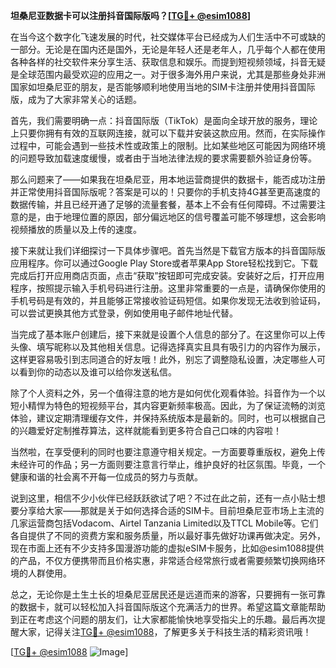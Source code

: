 **坦桑尼亚数据卡可以注册抖音国际版吗？[[TG💪+ @esim1088](https://t.me/s/esim1088)]**

在当今这个数字化飞速发展的时代，社交媒体平台已经成为人们生活中不可或缺的一部分。无论是在国内还是国外，无论是年轻人还是老年人，几乎每个人都在使用各种各样的社交软件来分享生活、获取信息和娱乐。而提到短视频领域，抖音无疑是全球范围内最受欢迎的应用之一。对于很多海外用户来说，尤其是那些身处非洲国家如坦桑尼亚的朋友，是否能够顺利地使用当地的SIM卡注册并使用抖音国际版，成为了大家非常关心的话题。

首先，我们需要明确一点：抖音国际版（TikTok）是面向全球开放的服务，理论上只要你拥有有效的互联网连接，就可以下载并安装这款应用。然而，在实际操作过程中，可能会遇到一些技术性或政策上的限制。比如某些地区可能因为网络环境的问题导致加载速度缓慢，或者由于当地法律法规的要求需要额外验证身份等。

那么问题来了——如果我在坦桑尼亚，用本地运营商提供的数据卡，能否成功注册并正常使用抖音国际版呢？答案是可以的！只要你的手机支持4G甚至更高速度的数据传输，并且已经开通了足够的流量套餐，基本上不会有任何障碍。不过需要注意的是，由于地理位置的原因，部分偏远地区的信号覆盖可能不够理想，这会影响视频播放的质量以及上传的速度。

接下来就让我们详细探讨一下具体步骤吧。首先当然是下载官方版本的抖音国际版应用程序。你可以通过Google Play Store或者苹果App Store轻松找到它。下载完成后打开应用商店页面，点击“获取”按钮即可完成安装。安装好之后，打开应用程序，按照提示输入手机号码进行注册。这里非常重要的一点是，请确保你使用的手机号码是有效的，并且能够正常接收验证码短信。如果你发现无法收到验证码，可以尝试更换其他方式登录，例如使用电子邮件地址代替。

当完成了基本账户创建后，接下来就是设置个人信息的部分了。在这里你可以上传头像、填写昵称以及其他相关信息。记得选择真实且具有吸引力的内容作为展示，这样更容易吸引到志同道合的好友哦！此外，别忘了调整隐私设置，决定哪些人可以看到你的动态以及谁可以给你发送私信。

除了个人资料之外，另一个值得注意的地方是如何优化观看体验。抖音作为一个以短小精悍为特色的短视频平台，其内容更新频率极高。因此，为了保证流畅的浏览体验，建议定期清理缓存文件，并保持系统版本是最新的。同时，也可以根据自己的兴趣爱好定制推荐算法，这样就能看到更多符合自己口味的内容啦！

当然啦，在享受便利的同时也要注意遵守相关规定。一方面要尊重版权，避免上传未经许可的作品；另一方面则要注意言行举止，维护良好的社区氛围。毕竟，一个健康和谐的社会离不开每一位成员的努力与贡献。

说到这里，相信不少小伙伴已经跃跃欲试了吧？不过在此之前，还有一点小贴士想要分享给大家——那就是关于如何选择合适的SIM卡。目前坦桑尼亚市场上主流的几家运营商包括Vodacom、Airtel Tanzania Limited以及TTCL Mobile等。它们各自提供了不同的资费方案和服务质量，所以最好事先做好功课再做决定。另外，现在市面上还有不少支持多国漫游功能的虚拟eSIM卡服务，比如@esim1088提供的产品，不仅方便携带而且价格实惠，非常适合经常旅行或者需要频繁切换网络环境的人群使用。

总之，无论你是土生土长的坦桑尼亚居民还是远道而来的游客，只要拥有一张可靠的数据卡，就可以轻松加入抖音国际版这个充满活力的世界。希望这篇文章能帮助到正在考虑这个问题的朋友们，让大家都能愉快地享受指尖上的乐趣。最后再次提醒大家，记得关注[TG💪+ @esim1088](https://t.me/s/esim1088)，了解更多关于科技生活的精彩资讯哦！

[[TG💪+ @esim1088](https://t.me/s/esim1088) ![Image](https://i.postimg.cc/4NQfJmqS/Snipaste-2025-05-13-00-14-12.png)]